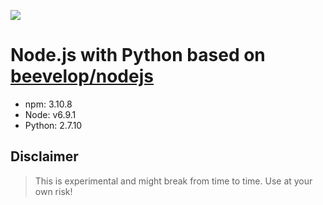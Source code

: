 [![](https://badge.imagelayers.io/beevelop/nodejs-python:latest.svg)](https://imagelayers.io/?images=beevelop/nodejs-python:latest 'Get your own badge on imagelayers.io')

# Node.js with Python based on [beevelop/nodejs](https://github.com/beevelop/docker-nodejs)
- npm: 3.10.8
- Node: v6.9.1
- Python: 2.7.10

## Disclaimer
> This is experimental and might break from time to time. Use at your own risk!
